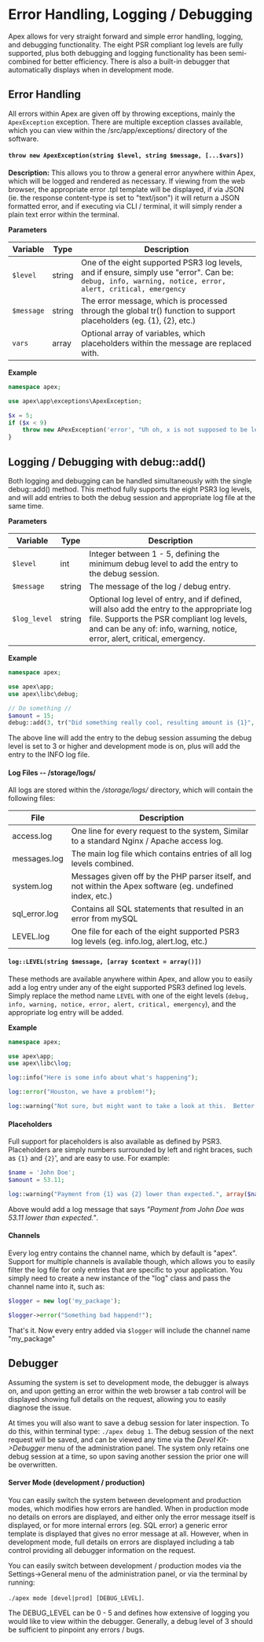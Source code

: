 
# Error Handling, Logging / Debugging

Apex allows for very straight forward and simple error handling, logging, and debugging functionality.  The
eight PSR compliant log levels are fully supported, plus both debugging and logging functionality has been
semi-combined for better efficiency.  There is also a built-in debugger that automatically displays when in
development mode.


## Error Handling

All errors within Apex are given off by throwing exceptions, mainly the `ApexException` exception.  There are
multiple exception classes available, which you can view within the /src/app/exceptions/ directory of the
software.


#### `throw new ApexException(string $level, string $message, [...$vars])`

**Description:** This allows you to throw a general error anywhere within Apex, which will be logged and
rendered as necessary.  If viewing from the web browser, the appropriate error .tpl template will be
displayed, if via JSON (ie. the response content-type is set to "text/json") it will return a JSON formatted
error, and if executing via CLI / terminal, it will simply render a plain text error within the terminal.

**Parameters**

Variable | Type | Description 
------------- |------------- |------------- 
`$level` | string | One of the eight supported PSR3 log levels, and if ensure, simply use "error". Can be: `debug, info, warning, notice, error, alert, critical, emergency`
`$message` | string | The error message, which is processed through the global tr() function to support placeholders (eg. {1}, {2}, etc.)
`vars` | array | Optional array of variables, which placeholders within the message are replaced with.

**Example**

~~~php
namespace apex;

use apex\app\exceptions\ApexException;

$x = 5;
if ($x < 9)
    throw new APexException('error', "Uh oh, x is not supposed to be less than 9, but is {1}", $x);
}
~~~


## Logging / Debugging with debug::add()

Both logging and debugging can be handled simultaneously with the single
debug::add() method.  This method fully supports the eight PSR3 log levels, and will add entries to both the debug session and appropriate log file
at the same time.

**Parameters**

Variable | Type | Description 
------------- |------------- |------------- 
`$level` | int | Integer between 1 - 5, defining the minimum debug level to add the entry to the debug session. 
`$message` | string | The message of the log / debug entry. 
`$log_level` | string | Optional log level of entry, and if defined, will also add the entry to the appropriate log file.  Supports the PSR compliant log levels, and can be any of: info, warning, notice, error, alert, critical, emergency.

**Example**

~~~php
namespace apex;

use apex\app;
use apex\libc\debug;

// Do something //
$amount = 15;
debug::add(3, tr("Did something really cool, resulting amount is {1}", $amount), 'info');
~~~

The above line will add the entry to the debug session assuming the debug level is set to 3 or higher and
development mode is on, plus will add the entry to the INFO log file.


#### Log Files -- /storage/logs/

All logs are stored within the */storage/logs/* directory, which will contain the following files:

File | Description 
------------- |------------- 
access.log | One line for every request to the system, Similar  to a standard Nginx / Apache access log. 
messages.log | The main log file which contains entries of all log levels combined.
system.log | Messages given off by the PHP parser itself, and not within the Apex software (eg. undefined index, etc.) 
sql_error.log | Contains all SQL statements that resulted in an error from mySQL 
LEVEL.log | One file for each of the eight supported PSR3 log levels (eg. info.log, alert.log, etc.)


#### `log::LEVEL(string $message, [array $context = array()])`

These methods are available anywhere within Apex, and allow you to easily add a log entry under any of the
eight supported PSR3 defined log levels.  Simply replace the method name `LEVEL` with one of the eight levels
(`debug, info, warning, notice, error, alert, critical, emergency`), and the appropriate log entry will be
added.

**Example**

~~~php
namespace apex;

use apex\app;
use apex\libc\log;

log::info("Here is some info about what's happening");

log::error("Houston, we have a problem!");

log::warning("Not sure, but might want to take a look at this.  Better log it just in case");

~~~


#### Placeholders

Full support for placeholders is also available as defined by PSR3.  Placeholders are simply numbers surrounded by left and right braces, such as `{1}` and `{2}`', and are easy to use.  For example:

~~~php
$name = 'John Doe';
$amount = 53.11;

log::warning("Payment from {1} was {2} lower than expected.", array($name, $amount));
~~~

Above would add a log message that says *"Payment from John Doe was 53.11 lower than expected."*.


#### Channels

Every log entry contains the channel name, which by default is "apex".  Support for multiple channels is
available though, which allows you to easily filter the log file for only entries that are specific to your
application.  You simply need to create a new instance of the "log" class and pass the channel name into it,
such as:

~~~php
$logger = new log('my_package');

$logger->error("Something bad happend!");
~~~

That's it.  Now every entry added via `$logger` will include the channel name "my_package"


## Debugger

Assuming the system is set to development mode, the debugger is always on,  and upon getting an error within
the web browser a tab control will be displayed showing full details on the request, allowing you to easily
diagnose the issue.

At times you will also want to save a debug session for later inspection.  To do this, within terminal type:
`./apex debug 1`.  The debug session of the next request will be saved, and can be viewed any time via
the *Devel Kit-&gt;Debugger* menu of the administration panel.  The system only retains one debug session at a
time, so upon saving another session the prior one will be overwritten.


#### Server Mode (development / production)

You can easily switch the system between development and production modes, which modifies how errors are
handled.  When in production mode no details on errors are displayed, and either only the error message itself
is displayed, or for more internal errors (eg. SQL error) a generic error template is displayed that gives no
error message at all.  However, when in development mode, full details on errors are displayed including a tab
control providing all debugger information on the request.

You can easily switch between development / production modes via the Settings->General menu of the
administration panel, or via the terminal by running:

`./apex mode [devel|prod] [DEBUG_LEVEL]`.

The DEBUG_LEVEL can be 0 - 5 and defines how extensive of logging you would like to view within the debugger.
Generally, a debug level of 3 should be sufficient to pinpoint any errors / bugs.




